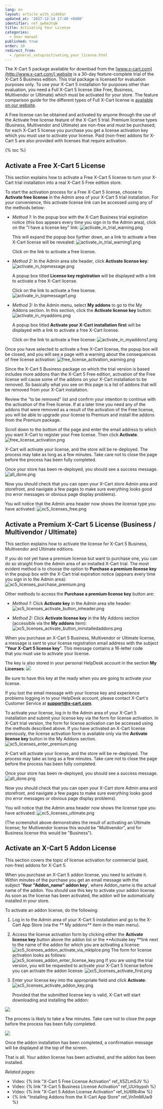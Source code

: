 ```yaml
---
lang: en
layout: article_with_sidebar
updated_at: '2017-12-14 17:40 +0400'
identifier: ref_qwhmJtqW
title: Activating Your License
categories:
  - User manual
published: true
order: 10
redirect_from:
  - /general_setup/activating_your_license.html
---
```


The X-Cart 5 package available for download from the [www.x-cart.com](http://www.x-cart.com/) website is a 30-day feature-complete trial of the X-Cart 5 Business edition. This trial package is licensed for evaluation purposes only. To use your X-Cart 5 installation for purposes other than evaluation, you need a Full X-Cart 5 license (like Free, Business, Multivendor or Ultimate) which must be activated for your store. The feature comparison guide for the different types of Full X-Cart license is [available on our website](https://www.x-cart.com/software-pricing.html).

A Free license can be obtained and activated by anyone through the use of the Activate free license feature of the X-Cart 5 trial. Premium license types (Business, Multivendor and Ultimate) are non-free and must be purchased; for each X-Cart 5 license you purchase you get a license activation key which you must use to activate your license. Paid (non-free) addons for X-Cart 5 are also provided with licenses that require activation.

{% toc %}

## Activate a Free X-Cart 5 License

This section explains how to activate a Free X-Cart 5 license to turn your X-Cart trial installation into a real X-Cart 5 Free edition store.

To start the activation process for a Free X-Cart 5 license, choose to **Activate free license** in the Admin area of your X-Cart 5 trial installation. For your convenience, this activate license link can be accessed using any of the methods below:  

   *   _Method 1:_
       In the popup box with the X-Cart Business trial expiration notice (this box appears every time you sign in to the Admin area), click on the "I have a license key" link:
       ![activate_in_trial_warning.png]({{site.baseurl}}/attachments/ref_qwhmJtqW/activate_in_trial_warning.png)

       This will expand the popup box further down, an a link to activate a free X-Cart license will be revealed:
       ![activate_in_trial_warning1.png]({{site.baseurl}}/attachments/ref_qwhmJtqW/activate_in_trial_warning1.png)
       
       Click on the link to activate a free license.
       
   *   _Method 2:_ In the Admin area site header, click **Activate license key**:
       ![activate_in_topmessage.png]({{site.baseurl}}/attachments/ref_qwhmJtqW/activate_in_topmessage.png)

       A popup box titled **License key registration** will be displayed with a link to activate a free X-Cart license. 
       
       Click on the link to activate a free license.
       ![activate_in_topmessage1.png]({{site.baseurl}}/attachments/ref_qwhmJtqW/activate_in_topmessage1.png)

   *    _Method 3:_ In the Admin menu, select **My addons** to go to the My Addons section. In this section, click the **Activate license key** button:
        ![activate_in_myaddons.png]({{site.baseurl}}/attachments/ref_qwhmJtqW/activate_in_myaddons.png)

        A popup box titled **Activate your X-Cart installation first** will be displayed with a link to activate a free X-Cart license. 

        Click on the link to activate a free license:
        ![activate_in_myaddons1.png]({{site.baseurl}}/attachments/ref_qwhmJtqW/activate_in_myaddons1.png)


Once you have selected to activate a free X-Cart license, the popup box will be closed, and you will see a page with a warning about the consequences of free license activation:
         ![free_license_activation_warning.png]({{site.baseurl}}/attachments/ref_qwhmJtqW/free_license_activation_warning.png)

Since the X-Cart 5 Business package on which the trial version is based includes more addons than the X-Cart 5 Free edition, activation of the Free license will cause some of the addons on your X-Cart installation to be removed. So basically what you see on this page is a list of addons that will be removed from your X-Cart installation.

Review the "to be removed" list and confirm your intention to continue with the activation of the Free license. If at a later time you need any of the addons that were removed as a result of the activation of the Free license, you will be able to upgrade your license to Premium and install the addons from the Premium package.

Scroll down to the bottom of the page and enter the email address to which you want X-Cart to register your Free license. Then click **Activate**.
          ![free_license_activation.png]({{site.baseurl}}/attachments/ref_qwhmJtqW/free_license_activation.png)

X-Cart will activate your license, and the store will be re-deployed. The process may take as long as a few minutes. Take care not to close the page before the process has been fully completed.

Once your store has been re-deployed, you should see a success message.
          ![all_done.png]({{site.baseurl}}/attachments/ref_qwhmJtqW/all_done.png)

Now you should check that you can open your X-Cart store Admin area and storefront, and navigate a few pages to make sure everything looks good (no error messages or obvious page display problems). 

You will notice that the Admin area header now shows the license type you have activated:
          ![xc5_licenses_free.png]({{site.baseurl}}/attachments/ref_qwhmJtqW/xc5_licenses_free.png)

## Activate a Premium X-Cart 5 License (Business / Multivendor / Ultimate)

This section explains how to activate the license for X-Cart 5 Business, Multivendor and Ultimate editions.

If you do not yet have a premium license but want to purchase one, you can do so straight from the Admin area of an installed X-Cart trial. The most evident method is to choose the option to **Purchase a premium license key** in the popup box with the X-Cart trial expiration notice (appears every time you sign in to the Admin area):        
          ![xc5_licenses_purchase_premium.png]({{site.baseurl}}/attachments/ref_qwhmJtqW/xc5_licenses_purchase_premium.png)

Other methods to access the **Purchase a premium license key** button are:

   *   _Method 1:_ Click **Activate key** in the Admin area site header:
       ![xc5_licenses_activate_button_inheader.png]({{site.baseurl}}/attachments/ref_qwhmJtqW/xc5_licenses_activate_button_inheader.png)
    
   *   _Method 2:_ Click **Activate license key** in the My Addons section (accessible via the **My addons** item):
       ![xc5_licenses_activate_button_ininstalledaddons.png]({{site.baseurl}}/attachments/ref_qwhmJtqW/xc5_licenses_activate_button_ininstalledaddons.png)
       
When you purchase an X-Cart 5 Business, Multivendor or Ultimate license, a message is sent to your license registration email address with the subject "**Your X-Cart 5 license key**". This message contains a 16-letter code that you must use to activate your license. 

The key is also stored in your personal HelpDesk account in the section **My Licenses**:
       ![]({{site.baseurl}}/attachments/8225232/8356149.png)

Be sure to have this key at the ready when you are going to activate your license.

If you lost the email message with your license key and experience problems logging in to your HelpDesk account, please contact X-Cart's Customer Service at **[support@x-cart.com](mailto:support@x-cart.com)**.

To activate your license, log in to the Admin area of your X-Cart 5 installation and submit your license key via the form for license activation. In X-Cart trial version, the form for license activation can be accessed using the methods described above. If you have activated an X-Cart license previously, the license activation form is available only via the **Activate license key** button in the My Addons section. 
      ![xc5_licenses_enter_premium.png]({{site.baseurl}}/attachments/ref_qwhmJtqW/xc5_licenses_enter_premium.png)

X-Cart will activate your license, and the store will be re-deployed. The process may take as long as a few minutes. Take care not to close the page before the process has been fully completed.

Once your store has been re-deployed, you should see a success message.
          ![all_done.png]({{site.baseurl}}/attachments/ref_qwhmJtqW/all_done.png)

Now you should check that you can open your X-Cart store Admin area and storefront, and navigate a few pages to make sure everything looks good (no error messages or obvious page display problems). 

You will notice that the Admin area header now shows the license type you have activated:
          ![xc5_licenses_ultimate.png]({{site.baseurl}}/attachments/ref_qwhmJtqW/xc5_licenses_ultimate.png)

(The screenshot above demonstrates the result of activating an Ultimate license; for Multivendor license this would be "Multivendor", and for Business license this would be "Business").

## Activate an X-Cart 5 Addon License

This section covers the topic of license activation for commercial (paid, non-free) addons for X-Cart 5.

When you purchase an X-Cart 5 addon license, you need to activate it. Within minutes of the purchase you get an email message with the subject '**Your **"**Addon_name**"** addon key**', where Addon_name is the actual name of the addon. You should use this key to activate your addon license. As soon as the license has been activated, the addon will be automatically installed in your store.

To activate an addon license, do the following:

1.  Log in to the Admin area of your X-Cart 5 installation and go to the X-Cart App Store (via the ** My addons** item in the main menu).

2.  Access the license activation form by clicking either the **Activate license key** button above the addon list or the **Activate key **link next to the name of the addon for which you are activating a license:
    ![xc5_licenses_addon_activate_via_mktplce.png]({{site.baseurl}}/attachments/ref_qwhmJtqW/xc5_licenses_addon_activate_via_mktplce.png)
    The form for license activation looks as follows:
    ![xc5_licenses_addon_enter_license_key.png]({{site.baseurl}}/attachments/ref_qwhmJtqW/xc5_licenses_addon_enter_license_key.png)
    If you are using the trial version, you will be requested to activate your X-Cart 5 license before you can activate the addon license:
    ![xc5_licenses_activate_first.png]({{site.baseurl}}/attachments/ref_qwhmJtqW/xc5_licenses_activate_first.png)

3.  Enter your license key into the appropriate field and click **Activate**:
    ![xc5_licenses_activate_addon_key.png]({{site.baseurl}}/attachments/ref_qwhmJtqW/xc5_licenses_activate_addon_key.png)

    Provided that the submitted license key is valid, X-Cart will start downloading and installing the addon:

![]({{site.baseurl}}/attachments/8225232/8356157.png)

The process is likely to take a few minutes. Take care not to close the page before the process has been fully completed.

![]({{site.baseurl}}/attachments/8225232/8356158.png)

Once the addon installation has been completed, a confirmation message will be displayed at the top of the screen.

That is all. Your addon license has been activated, and the addon has been installed. 

_Related pages:_

*   Video: {% link "X-Cart 5 Free License Activation" ref_X5ZLmSJV %}
*   Video: {% link "X-Cart 5 Business License Activation" ref_UUrbypsh %}
*   Video: {% link "X-Cart 5 Addon License Activation" ref_hU6Rb4tw %}
*   {% link "Installing Addons from the X-Cart App Store" ref_Vn1mMUw9 %}
